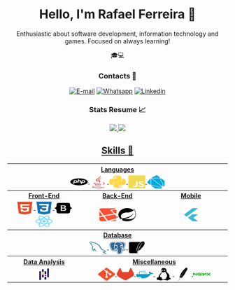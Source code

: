 <h1 align="center">Hello, I'm Rafael Ferreira 👋</h1>

<p align="center">
Enthusiastic about software development, information technology and games. Focused on always learning! 
</p>

<p align="center">🎓💻</p>

<h3 align="center">Contacts 📮</h3>

<div style="display: inline_block" align="center">
  <a href="mailto:monteiro.rferreira@gmail.com"><img src="https://img.shields.io/badge/Gmail-D14836?style=for-the-badge&logo=gmail&logoColor=white" alt="E-mail"/></a>
  <a href="https://wa.me/5592981272523"><img src="https://img.shields.io/badge/WhatsApp-25D366?style=for-the-badge&logo=whatsapp&logoColor=white" alt="Whatsapp"/></a>
  <a href="https://linkedin.com/in/raferreira96"><img src="https://img.shields.io/badge/LinkedIn-0077B5?style=for-the-badge&logo=linkedin&logoColor=white" alt="Linkedin"/></a>
</div>

<h3 align="center">Stats Resume 📈</h3>

<div align="center">
  <a href="https://github.com/raferreira96">
  <img height="180em" src="https://github-readme-stats-sigma-five.vercel.app/api?username=raferreira96&show_icons=true&theme=dark&include_all_commits=true&count_private=true"/>
  <img height="180em" src="https://github-readme-stats-sigma-five.vercel.app/api/top-langs/?username=raferreira96&layout=compact&langs_count=8&theme=dark&count_private=true"/>
</div>

<h2 align="center">Skills 💪</h2>

<table style="width:100%" align="center">
<!-- <col width="100px" />
<col width="100px" />
<col width="100px" /> -->
<tr>
<th colspan="3">Languages</th>
</tr>
<tr>
<td colspan="3">
<div style="display: inline_block" align="center">
<img align="center" alt="PHP" height="30" width="40" src="https://raw.githubusercontent.com/devicons/devicon/master/icons/php/php-plain.svg">
<img align="center" alt="Java" height="30" width="40" src="https://raw.githubusercontent.com/devicons/devicon/master/icons/java/java-plain.svg">
<img align="center" alt="Python" height="30" width="40" src="https://raw.githubusercontent.com/devicons/devicon/master/icons/python/python-plain.svg">
<img align="center" alt="JavaScript" height="30" width="40" src="https://raw.githubusercontent.com/devicons/devicon/master/icons/javascript/javascript-plain.svg">
<img align="center" alt="Dart" height="30" width="40" src="https://raw.githubusercontent.com/devicons/devicon/master/icons/dart/dart-plain.svg">
</div>
</td>
</tr>
<tr>
<th style="width:33%">Front-End</th>
<th style="width:33%">Back-End</th>
<th style="width:33%">Mobile</th>
</tr>
<tr>
<td>
<div style="display: inline_block" align="center">
<img align="center" alt="HTML5" height="30" width="40" src="https://raw.githubusercontent.com/devicons/devicon/master/icons/html5/html5-plain.svg">
<img align="center" alt="CSS3" height="30" width="40" src="https://raw.githubusercontent.com/devicons/devicon/master/icons/css3/css3-plain.svg">
<img align="center" alt="Bootstrap" height="30" width="40" src="https://raw.githubusercontent.com/devicons/devicon/master/icons/bootstrap/bootstrap-plain.svg">
<img align="center" alt="React" height="30" width="40" src="https://raw.githubusercontent.com/devicons/devicon/master/icons/react/react-original.svg">
</div>
</td>
<td>
<div style="display: inline_block" align="center">
<img align="center" alt="Laravel" height="30" width="40" src="https://raw.githubusercontent.com/devicons/devicon/master/icons/laravel/laravel-plain.svg">
<img align="center" alt="Spring" height="30" width="40" src="https://raw.githubusercontent.com/devicons/devicon/master/icons/spring/spring-plain.svg">
</div>
</td>
<td>
<div style="display: inline_block" align="center">
<img align="center" alt="Flutter" height="30" width="40" src="https://raw.githubusercontent.com/devicons/devicon/master/icons/flutter/flutter-plain.svg">
</div>
</td>
</tr>
<tr>
<th colspan="3">Database</th>
</tr>
<tr>
<td colspan="3">
<div style="display: inline_block" align="center">
<img align="center" alt="MySQL" height="30" width="40" src="https://raw.githubusercontent.com/devicons/devicon/master/icons/mysql/mysql-plain.svg">
<img align="center" alt="PostgreSQL" height="30" width="40" src="https://raw.githubusercontent.com/devicons/devicon/master/icons/postgresql/postgresql-plain.svg">
<img align="center" alt="SQLite" height="30" width="40" src="https://raw.githubusercontent.com/devicons/devicon/master/icons/sqlite/sqlite-plain.svg">
</div>
</td>
</tr>
<tr>
<th>Data Analysis</th>
<th colspan="2">Miscellaneous</th>
</tr>
<tr>
<td>
<div style="display: inline_block" align="center">
<img align="center" alt="Pandas" height="30" width="40" src="https://raw.githubusercontent.com/devicons/devicon/master/icons/pandas/pandas-original.svg">
</div>
</td>
<td colspan="2">
<div style="display: inline_block" align="center">
<img align="center" alt="Git" height="30" width="40" src="https://raw.githubusercontent.com/devicons/devicon/master/icons/git/git-plain.svg">
<img align="center" alt="Gitlab CI/CD" height="30" width="40" src="https://raw.githubusercontent.com/devicons/devicon/master/icons/gitlab/gitlab-plain.svg">
<img align="center" alt="Docker" height="30" width="40" src="https://raw.githubusercontent.com/devicons/devicon/master/icons/docker/docker-plain.svg">
<img align="center" alt="Linux" height="30" width="40" src="https://raw.githubusercontent.com/devicons/devicon/master/icons/linux/linux-plain.svg">
<img align="center" alt="Apache" height="30" width="40" src="https://raw.githubusercontent.com/devicons/devicon/master/icons/apache/apache-plain.svg">
<img align="center" alt="NGINX" height="30" width="40" src="https://raw.githubusercontent.com/devicons/devicon/master/icons/nginx/nginx-original.svg">
</div>
</td>
</tr>
</table>
